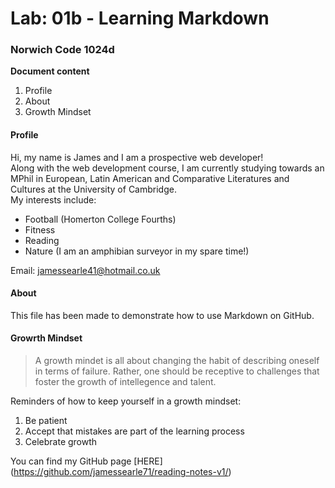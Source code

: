 # Lab: 01b - Learning Markdown

### Norwich Code 1024d

**Document content**

1. Profile
2. About
3. Growth Mindset

#### Profile
Hi, my name is James and I am a prospective web developer!  
Along with the web development course, I am currently studying towards an MPhil in European, Latin American and Comparative Literatures and Cultures at the University of Cambridge.  
My interests include:

- Football (Homerton College Fourths)
- Fitness
- Reading
- Nature (I am an amphibian surveyor in my spare time!)  

Email: jamessearle41@hotmail.co.uk

#### About  
This file has been made to demonstrate how to use Markdown on GitHub. 

#### Growrth Mindset  
> A growth mindet is all about changing the habit of describing oneself in terms of failure. Rather, one should be receptive to challenges that foster the growth of intellegence and talent.  

Reminders of how to keep yourself in a growth mindset:
1. Be patient
2. Accept that mistakes are part of the learning process 
3. Celebrate growth

You can find my GitHub page [HERE] (https://github.com/jamessearle71/reading-notes-v1/)
